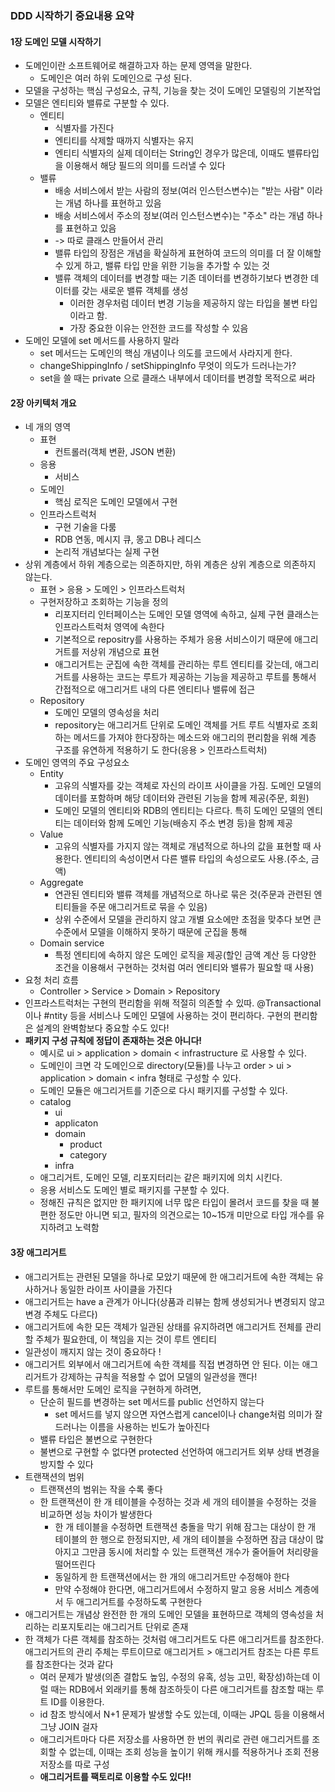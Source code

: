 ### DDD 시작하기 중요내용 요약

#### 1장 도메인 모델 시작하기
* 도메인이란 소프트웨어로 해결하고자 하는 문제 영역을 말한다.
  * 도메인은 여러 하위 도메인으로 구성 된다.
* 모델을 구성하는 핵심 구성요소, 규칙, 기능을 찾는 것이 도메인 모델링의 기본작업
* 모델은 엔티티와 밸류로 구분할 수 있다.
  * 엔티티
    * 식별자를 가진다
    * 엔티티를 삭제할 때까지 식별자는 유지
    * 엔티티 식별자의 실제 데이터는 String인 경우가 많은데, 이때도 밸류타입을 이용해서 해당 필드의 의미를 드러낼 수 있다
  * 밸류
    * 배송 서비스에서 받는 사람의 정보(여러 인스턴스변수)는 "받는 사람" 이라는 개념 하나를 표현하고 있음
    * 배송 서비스에서 주소의 정보(여러 인스턴스변수)는 "주소" 라는 개념 하나를 표현하고 있음
    * -> 따로 클래스 만들어서 관리
    * 밸류 타입의 장점은 개념을 확실하게 표현하여 코드의 의미를 더 잘 이해할 수 있게 하고, 밸류 타입 만을 위한 기능을 추가할 수 있는 것
    * 밸류 객체의 데이터를 변경할 때는 기존 데이터를 변경하기보다 변경한 데이터를 갖는 새로운 밸류 객체를 생성
      * 이러한 경우처럼 데이터 변경 기능을 제공하지 않는 타입을 불변 타입이라고 함.
      * 가장 중요한 이유는 안전한 코드를 작성할 수 있음
* 도메인 모델에 set 메서드를 사용하지 말라
  * set 메서드는 도메인의 핵심 개념이나 의도를 코드에서 사라지게 한다.
  * changeShippingInfo / setShippingInfo 무엇이 의도가 드러나는가?
  * set을 쓸 때는 private 으로 클래스 내부에서 데이터를 변경할 목적으로 써라

#### 2장 아키텍처 개요
* 네 개의 영역
  * 표현
    * 컨트롤러(객체 변환, JSON 변환)
  * 응용
    * 서비스
  * 도메인
    * 핵심 로직은 도메인 모델에서 구현
  * 인프라스트럭처
    * 구현 기술을 다룸
    * RDB 연동, 메시지 큐, 몽고 DB나 레디스
    * 논리적 개념보다는 실제 구현
* 상위 계층에서 하위 계층으로는 의존하지만, 하위 계층은 상위 계층으로 의존하지 않는다.
  * 표현 > 응용 > 도메인 > 인프라스트럭처
  * 구현저장하고 조회하는 기능을 정의
    * 리포지터리 인터페이스는 도메인 모델 영역에 속하고, 실제 구현 클래스는 인프라스트럭처 영역에 속한다
    * 기본적으로 repositry를 사용하는 주체가 응용 서비스이기 때문에 애그리거트를 저상위 개념으로 표현
    * 애그리거트는 군집에 속한 객체를 관리하는 루트 엔티티를 갖는데, 애그리거트를 사용하는 코드는 루트가 제공하는 기능을 제공하고 루트를 통해서 간접적으로 애그리거트 내의 다른 엔티티나 밸류에 접근
  * Repository
    * 도메인 모델의 영속성을 처리
    * repository는 애그리거트 단위로 도메인 객체를 거트 루트 식별자로 조회하는 메서드를 가져야 한다장하는 메소드와 애그리의 편리함을 위해 계층 구조를 유연하게 적용하기 도 한다(응용 > 인프라스트럭처)
* 도메인 영역의 주요 구성요소
  * Entity
    * 고유의 식별자를 갖는 객체로 자신의 라이프 사이클을 가짐. 도메인 모델의 데이터를 포함하며 해당 데이터와 관련된 기능을 함께 제공(주문, 회원)
    * 도메인 모델의 엔티티와 RDB의 엔티티는 다르다. 특히 도메인 모델의 엔티티는 데이터와 함께 도메인 기능(배송지 주소 변경 등)을 함께 제공
  * Value
    * 고유의 식별자를 가지지 않는 객체로 개념적으로 하나의 값을 표현할 때 사용한다. 엔티티의 속성이면서 다른 밸류 타입의 속성으로도 사용.(주소, 금액)
  * Aggregate
    * 연관된 엔티티와 밸류 객체를 개념적으로 하나로 묶은 것(주문과 관련된 엔티티들을 주문 애그리거트로 묶을 수 있음)
    * 상위 수준에서 모델을 관리하지 않고 개별 요소에만 초점을 맞추다 보면 큰 수준에서 모델을 이해하지 못하기 때문에 군집을 통해
  * Domain service 
    * 특정 엔티티에 속하지 않은 도메인 로직을 제공(할인 금액 계산 등 다양한 조건을 이용해서 구현하는 것처럼 여러 엔티티와 밸류가 필요할 때 사용)
* 요청 처리 흐름
  * Controller > Service > Domain > Repository
* 인프라스트럭처는 구현의 편리함을 위해 적절히 의존할 수 있따. @Transactional 이나 #ntity 등을 서비스나 도메인 모델에 사용하는 것이 편리하다. 구현의 편리함은 설계의 완벽함보다 중요할 수도 있다!
* **패키지 구성 규칙에 정답이 존재하는 것은 아니다!**
  * 예시로 ui > application > domain < infrastructure 로 사용할 수 있다.
  * 도메인이 크면 각 도메인으로 directory(모듈)를 나누고 order > ui > application > domain < infra 형태로 구성할 수 있다.
  * 도메인 모듈은 애그리거트를 기준으로 다시 패키지를 구성할 수 있다.
  * catalog
    * ui
    * applicaton
    * domain
      * product
      * category
    * infra
  * 애그리거트, 도메인 모델, 리포지터리는 같은 패키지에 의치 시킨다.
  * 응용 서비스도 도메인 별로 패키지를 구분할 수 있다.
  * 정해진 규칙은 없지만 한 패키지에 너무 많은 타입이 몰려서 코드를 찾을 때 불편한 정도만 아니면 되고, 필자의 의견으로는 10~15개 미만으로 타입 개수를 유지하려고 노력함

#### 3장 애그리거트
* 애그리거트는 관련된 모델을 하나로 모았기 때문에 한 애그리거트에 속한 객체는 유사하거나 동일한 라이프 사이클을 가진다
* 애그리거트는 have a 관계가 아니다(상품과 리뷰는 함께 생성되거나 변경되지 않고 변경 주체도 다르다)
* 애그리거트에 속한 모든 객체가 일관된 상태를 유지하려면 애그리거트 전체를 관리할 주체가 필요한데, 이 책임을 지는 것이 루트 엔티티
* 일관성이 깨지지 않는 것이 중요하다 !
* 애그리거트 외부에서 애그리거트에 속한 객체를 직접 변경하면 안 된다. 이는 애그리거트가 강제하는 규칙을 적용할 수 없어 모델의 일관성을 깬다!
* 루트를 통해서만 도메인 로직을 구현하게 하려면,
  * 단순히 필드를 변경하는 set 메서드를 public 선언하지 않는다
    * set 메서드를 넣지 않으면 자연스럽게 cancel이나 change처럼 의미가 잘 드러나는 이름을 사용하는 빈도가 높아진다
  * 밸류 타입은 불변으로 구현한다
  * 불변으로 구현할 수 없다면 protected 선언하여 애그리거트 외부 상태 변경을 방지할 수 있다
* 트랜잭션의 범위
  * 트랜잭션의 범위는 작을 수록 좋다
  * 한 트랜잭션이 한 개 테이블을 수정하는 것과 세 개의 테이블을 수정하는 것을 비교하면 성능 차이가 발생한다
    * 한 개 테이블을 수정하면 트랜잭션 충돌을 막기 위해 잠그는 대상이 한 개 테이블의 한 행으로 한정되지만, 세 개의 테이블을 수정하면 잠금 대상이 많아지고 그만큼 동시에 처리할 수 있는 트랜잭션 개수가 줄어들어 처리량을 떨어뜨린다
    * 동일하게 한 트랜잭션에서는 한 개의 애그리거트만 수정해야 한다
    * 만약 수정해야 한다면, 애그리거트에서 수정하지 말고 응용 서비스 계층에서 두 애그리거트를 수정하도록 구현한다
* 애그리거트는 개념상 완전한 한 개의 도메인 모델을 표현하므로 객체의 영속성을 처리하는 리포지토리는 애그리거트 단위로 존재
* 한 객체가 다른 객체를 참조하는 것처럼 애그리거트도 다른 애그리거트를 참조한다. 애그리거트의 관리 주체는 루트이므로 애그리거트 > 애그리거트 참조는 다른 루트를 참조한다는 것과 같다
  * 여러 문제가 발생(의존 결합도 높임, 수정의 유혹, 성능 고민, 확장성)하는데 이럴 때는 RDB에서 외래키를 통해 참조하듯이 다른 애그리거트를 참조할 때는 루트 ID를 이용한다.
  * id 참조 방식에서 N+1 문제가 발생할 수도 있는데, 이때는 JPQL 등을 이용해서 그냥 JOIN 걸자
  * 애그리거트마다 다른 저장소를 사용하면 한 번의 쿼리로 관련 애그리거트를 조회할 수 없는데, 이때는 조회 성능을 높이기 위해 캐시를 적용하거나 조회 전용 저장소를 따로 구성
  * **애그리거트를 팩토리로 이용할 수도 있다!!**
